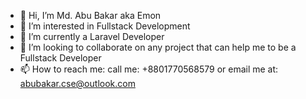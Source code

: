 - 👋 Hi, I’m Md. Abu Bakar aka Emon
- 👀 I’m interested in Fullstack Development
- 🌱 I’m currently a Laravel Developer
- 💞️ I’m looking to collaborate on any project that can help me to be a Fullstack Developer
- 📫 How to reach me: call me: +8801770568579 or email me at: abubakar.cse@outlook.com

<!---
mabe-emon/mabe-emon is a ✨ special ✨ repository because its `README.md` (this file) appears on your GitHub profile.
You can click the Preview link to take a look at your changes.
--->
